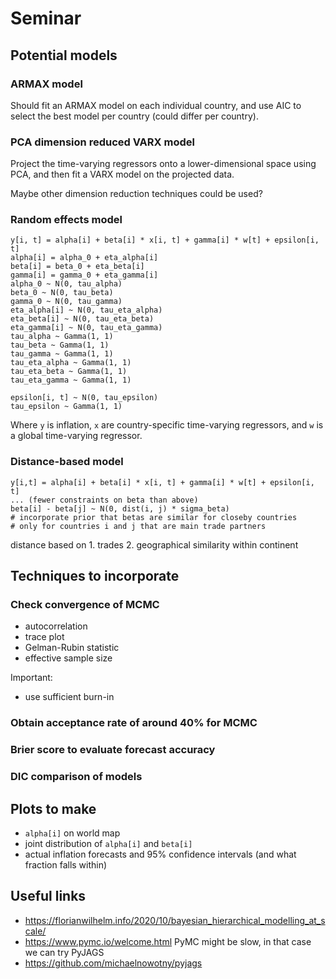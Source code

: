 # Seminar
## Potential models
### ARMAX model
Should fit an ARMAX model on each individual country, and use AIC to select the best model per country (could differ per country).

### PCA dimension reduced VARX model
Project the time-varying regressors onto a lower-dimensional space using PCA, and then fit a VARX model on the projected data.

Maybe other dimension reduction techniques could be used? 

### Random effects model

```
y[i, t] = alpha[i] + beta[i] * x[i, t] + gamma[i] * w[t] + epsilon[i, t]
alpha[i] = alpha_0 + eta_alpha[i]
beta[i] = beta_0 + eta_beta[i]
gamma[i] = gamma_0 + eta_gamma[i]
alpha_0 ~ N(0, tau_alpha)
beta_0 ~ N(0, tau_beta)
gamma_0 ~ N(0, tau_gamma)
eta_alpha[i] ~ N(0, tau_eta_alpha)
eta_beta[i] ~ N(0, tau_eta_beta)
eta_gamma[i] ~ N(0, tau_eta_gamma)
tau_alpha ~ Gamma(1, 1)
tau_beta ~ Gamma(1, 1)
tau_gamma ~ Gamma(1, 1)
tau_eta_alpha ~ Gamma(1, 1)
tau_eta_beta ~ Gamma(1, 1)
tau_eta_gamma ~ Gamma(1, 1)

epsilon[i, t] ~ N(0, tau_epsilon)
tau_epsilon ~ Gamma(1, 1)
```

Where `y` is inflation, `x` are country-specific time-varying regressors, and `w` is a global time-varying regressor.

### Distance-based model
```
y[i,t] = alpha[i] + beta[i] * x[i, t] + gamma[i] * w[t] + epsilon[i, t]
... (fewer constraints on beta than above)
beta[i] - beta[j] ~ N(0, dist(i, j) * sigma_beta) 
# incorporate prior that betas are similar for closeby countries
# only for countries i and j that are main trade partners
```
distance based on 1. trades 2. geographical similarity within continent

## Techniques to incorporate
### Check convergence of MCMC
- autocorrelation 
- trace plot
- Gelman-Rubin statistic
- effective sample size

Important:
- use sufficient burn-in

### Obtain acceptance rate of around 40% for MCMC

### Brier score to evaluate forecast accuracy

### DIC comparison of models

## Plots to make
- `alpha[i]` on world map
- joint distribution of `alpha[i]` and `beta[i]`
- actual inflation forecasts and 95% confidence intervals (and what fraction falls within)


## Useful links
- https://florianwilhelm.info/2020/10/bayesian_hierarchical_modelling_at_scale/
- https://www.pymc.io/welcome.html
PyMC might be slow, in that case we can try PyJAGS
- https://github.com/michaelnowotny/pyjags
